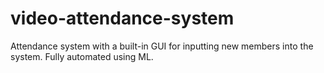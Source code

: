 # video-attendance-system
Attendance system with a built-in GUI for inputting new members into the system. Fully automated using ML.
